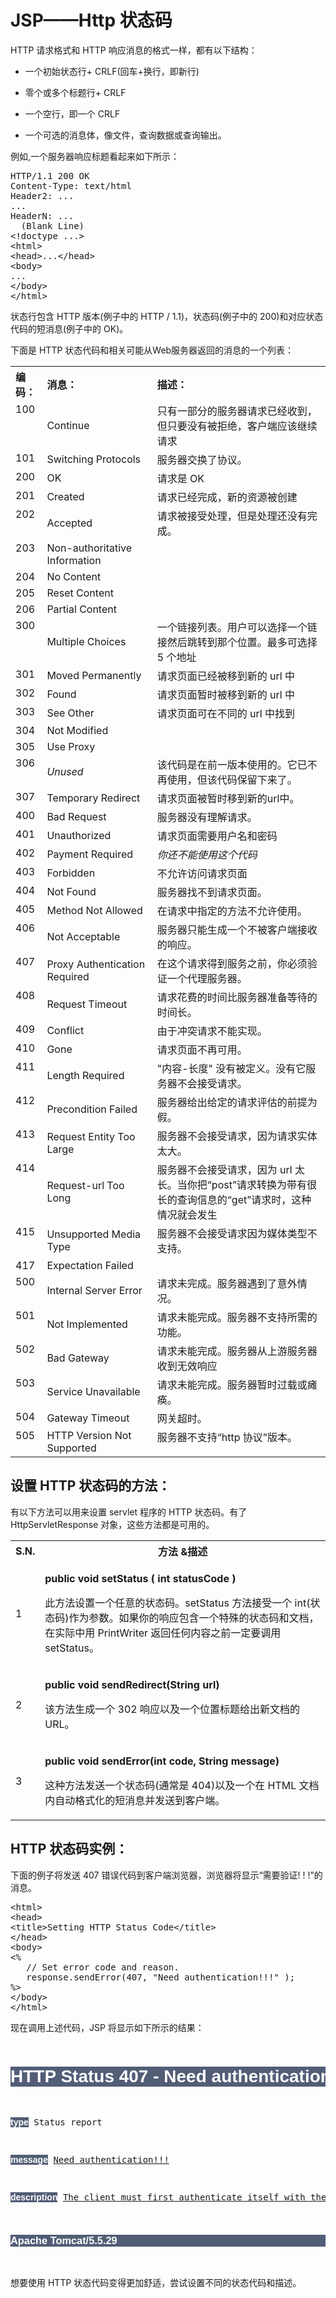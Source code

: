 # JSP——Http 状态码

HTTP 请求格式和 HTTP 响应消息的格式一样，都有以下结构：

- 一个初始状态行+ CRLF(回车+换行，即新行)

- 零个或多个标题行+ CRLF

- 一个空行，即一个 CRLF

- 一个可选的消息体，像文件，查询数据或查询输出。

例如,一个服务器响应标题看起来如下所示：

<pre class="prettyprint notranslate">
HTTP/1.1 200 OK
Content-Type: text/html
Header2: ...
...
HeaderN: ...
  (Blank Line)
&lt;!doctype ...&gt;
&lt;html&gt;
&lt;head&gt;...&lt;/head&gt;
&lt;body&gt;
...
&lt;/body&gt;
&lt;/html&gt;
</pre>


状态行包含 HTTP 版本(例子中的 HTTP / 1.1)，状态码(例子中的 200)和对应状态代码的短消息(例子中的 OK)。

下面是 HTTP 状态代码和相关可能从Web服务器返回的消息的一个列表：

<table class="src">
  <tr>
    <th align="left" style="width:10%">编码：</th>
    <th align="left" style="width:30%">消息：</th>
    <th align="left" style="width:60%">描述：</th>
  </tr>
  <tr>
    <td valign="top">100</td><td> Continue</td>
    <td valign="top"> 只有一部分的服务器请求已经收到，但只要没有被拒绝，客户端应该继续请求</td>
  </tr>
  <tr>
    <td valign="top">101</td><td> Switching Protocols</td>
    <td valign="top">服务器交换了协议。 </td>
  </tr>
  <tr>
    <td valign="top">200</td><td> OK</td>
    <td valign="top">请求是 OK</td>
  </tr>
  <tr>
    <td valign="top">201</td><td> Created</td>
    <td valign="top">请求已经完成，新的资源被创建 &nbsp;</td>
  </tr>
  <tr>
    <td valign="top">202</td><td> Accepted</td>
    <td valign="top">请求被接受处理，但是处理还没有完成。 </td>
  </tr>
  <tr>
    <td valign="top">203</td><td style="width:35%;"> Non-authoritative Information</td>
    <td valign="top">&nbsp;</td>
  </tr>
  <tr>
    <td valign="top">204 </td><td>No Content</td>
    <td valign="top">&nbsp; </td>
  </tr>
  <tr>
    <td valign="top">205</td><td> Reset Content</td>
    <td valign="top">&nbsp;</td>
  </tr>
  <tr>
    <td valign="top">206</td><td> Partial Content</td>
    <td valign="top">&nbsp; </td>
  </tr>
  <tr>
    <td valign="top">300</td><td> Multiple Choices</td>
    <td valign="top">一个链接列表。用户可以选择一个链接然后跳转到那个位置。最多可选择 5 个地址 &nbsp;</td>
  </tr>
  <tr>
    <td valign="top">301</td><td> Moved Permanently</td>
    <td valign="top">请求页面已经被移到新的 url 中&nbsp;</td>
  </tr>
  <tr>
    <td valign="top">302</td><td> Found</td>
    <td valign="top">请求页面暂时被移到新的 url 中&nbsp;
    </td>
  </tr>
  <tr>
    <td valign="top">303</td><td> See Other</td>
    <td valign="top">请求页面可在不同的 url 中找到&nbsp;
    </td>
  </tr>
  <tr>
    <td valign="top">304</td><td> Not Modified</td>
    <td valign="top">&nbsp;</td>
  </tr>
  <tr>
    <td valign="top">305</td><td> Use Proxy</td>
    <td valign="top">&nbsp;
    </td>
  </tr>
  <tr>
    <td valign="top">306</td><td> <i>Unused</i></td>
    <td valign="top">该代码是在前一版本使用的。它已不再使用，但该代码保留下来了。</td>
  </tr>
  <tr>
    <td valign="top">307</td><td> Temporary Redirect</td>
    <td valign="top">请求页面被暂时移到新的url中。</td>
  </tr>
   <tr>
    <td valign="top">400</td><td>Bad Request</td>
    <td valign="top">服务器没有理解请求。 </td>
  </tr>
  <tr>
    <td valign="top">401</td><td> Unauthorized</td>
    <td valign="top"> 请求页面需要用户名和密码</td>
  </tr>
  <tr>
    <td valign="top">402</td><td> Payment Required</td>
    <td valign="top"><i>你还不能使用这个代码</i></td>
  </tr>
  <tr>
    <td valign="top">403</td><td> Forbidden</td>
    <td valign="top">不允许访问请求页面 </td>
  </tr>
  <tr>
    <td valign="top">404</td><td> Not Found</td>
    <td valign="top">服务器找不到请求页面。</td>
  </tr>
  <tr>
    <td valign="top">405</td><td> Method Not Allowed</td> 
    <td valign="top">在请求中指定的方法不允许使用。</td>
  </tr>
  <tr>
    <td valign="top">406</td><td> Not Acceptable</td>
    <td valign="top">服务器只能生成一个不被客户端接收的响应。</td>
  </tr>
  <tr>
    <td valign="top">407 </td><td>Proxy Authentication Required</td>
    <td valign="top">在这个请求得到服务之前，你必须验证一个代理服务器。</td>
  </tr>
  <tr>
    <td valign="top">408</td><td> Request Timeout</td>
    <td valign="top">请求花费的时间比服务器准备等待的时间长。 </td>
  </tr>
  <tr>
    <td valign="top">409</td><td> Conflict</td>
    <td valign="top">由于冲突请求不能实现。 </td>
  </tr>
  <tr>
    <td valign="top">410 </td><td>Gone</td>
    <td valign="top">请求页面不再可用。</td>
  </tr>
  <tr>
    <td valign="top">411</td><td> Length Required</td>
    <td valign="top"> &quot;内容-长度&quot; 没有被定义。没有它服务器不会接受请求。</td>
  </tr>
  <tr>
    <td valign="top">412</td><td> Precondition Failed</td>
    <td valign="top">服务器给出给定的请求评估的前提为假。</td>
  </tr>
  <tr>
    <td valign="top">413</td><td> Request Entity Too Large</td>
    <td valign="top">服务器不会接受请求，因为请求实体太大。 </td>
  </tr>
  <tr>
    <td valign="top">414</td><td> Request-url Too Long</td>
    <td valign="top">服务器不会接受请求，因为 url 太长。当你把“post”请求转换为带有很长的查询信息的“get”请求时，这种情况就会发生</td>
  </tr>
  <tr>
    <td valign="top">415</td><td> Unsupported Media Type</td>
    <td valign="top">服务器不会接受请求因为媒体类型不支持。</td>
  </tr>
  <tr>
    <td valign="top">417</td><td> Expectation Failed</td>
    <td valign="top">&nbsp;</td> 
  </tr>
  <tr>
    <td valign="top">500</td><td>Internal Server Error</td>
    <td valign="top">请求未完成。服务器遇到了意外情况。 </td>
  </tr>
  <tr>
    <td valign="top">501</td><td> Not Implemented</td>
    <td valign="top">请求未能完成。服务器不支持所需的功能。</td>
  </tr>
  <tr>
    <td valign="top">502</td><td> Bad Gateway</td>
    <td valign="top">请求未能完成。服务器从上游服务器收到无效响应</td>
  </tr>
  <tr>
    <td valign="top">503</td><td> Service Unavailable</td>
    <td valign="top">请求未能完成。服务器暂时过载或瘫痪。</td>
  </tr>
  <tr>
    <td valign="top">504</td><td> Gateway Timeout</td>
    <td valign="top">网关超时。</td>
  </tr>
  <tr>
    <td valign="top">505</td><td> HTTP Version Not Supported</td>
    <td valign="top">服务器不支持“http 协议”版本。</td>
  </tr>
</table>  

## 设置 HTTP 状态码的方法：

有以下方法可以用来设置 servlet 程序的 HTTP 状态码。有了 HttpServletResponse 对象，这些方法都是可用的。

<table class="table table-bordered">
<tr><th style="width:5%">S.N.</th><th>方法 &amp;描述</th></tr>
<tr><td>1</td><td><p><b>public void setStatus ( int statusCode )</b></p>
<p>此方法设置一个任意的状态码。setStatus 方法接受一个 int(状态码)作为参数。如果你的响应包含一个特殊的状态码和文档，在实际中用 PrintWriter 返回任何内容之前一定要调用 setStatus。</p></td></tr>
<tr><td>2</td><td><p><b>public void sendRedirect(String url)</b></p>
<p>该方法生成一个 302 响应以及一个位置标题给出新文档的 URL。</p></td></tr>
<tr><td>3</td><td><p><b>public void sendError(int code, String message)</b></p>
<p>这种方法发送一个状态码(通常是 404)以及一个在 HTML 文档内自动格式化的短消息并发送到客户端。</p></td></tr>
</table>  

## HTTP 状态码实例：

下面的例子将发送 407 错误代码到客户端浏览器，浏览器将显示“需要验证! ! !”的消息。

<pre class="prettyprint notranslate tryit">
&lt;html&gt;
&lt;head&gt;
&lt;title&gt;Setting HTTP Status Code&lt;/title&gt;
&lt;/head&gt;
&lt;body&gt;
&lt;%
   // Set error code and reason.
   response.sendError(407, "Need authentication!!!" );
%&gt;
&lt;/body&gt;
&lt;/html&gt;
</pre>


现在调用上述代码，JSP 将显示如下所示的结果：

<pre class="result notranslate">
<h1 style="font-family:Tahoma,Arial,sans-serif;color:white;background-color:#525D76;">HTTP Status 407 - Need authentication!!!</h1>
<p><b style="font-family:Tahoma,Arial,sans-serif;color:white;background-color:#525D76;">type</b> Status report</p>
<p><b style="font-family:Tahoma,Arial,sans-serif;color:white;background-color:#525D76;">message</b> <u>Need authentication!!!</u></p>
<p><b style="font-family:Tahoma,Arial,sans-serif;color:white;background-color:#525D76;">description</b> <u>The client must first authenticate itself with the proxy (Need authentication!!!).</u></p>
<h3 style="font-family:Tahoma,Arial,sans-serif;color:white;background-color:#525D76;">Apache Tomcat/5.5.29</h3>
</pre>
 


想要使用 HTTP 状态代码变得更加舒适，尝试设置不同的状态代码和描述。
